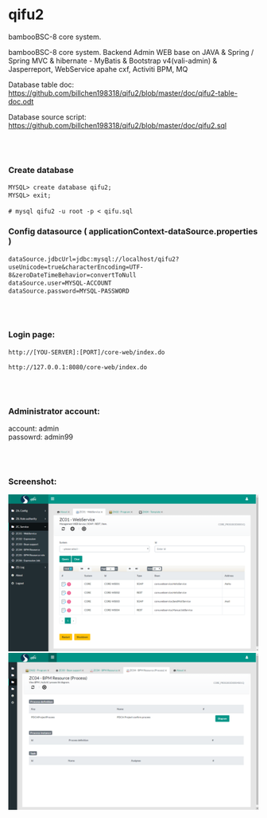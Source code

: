 # qifu2
bambooBSC-8 core system.

bambooBSC-8 core system. Backend Admin WEB base on JAVA & Spring / Spring MVC & hibernate - MyBatis & Bootstrap v4(vali-admin) & Jasperreport, WebService apahe cxf, Activiti BPM, MQ 

Database table doc:
https://github.com/billchen198318/qifu2/blob/master/doc/qifu2-table-doc.odt

Database source script:
https://github.com/billchen198318/qifu2/blob/master/doc/qifu2.sql


<br>
<br>

### Create database

```
MYSQL> create database qifu2;
MYSQL> exit;

# mysql qifu2 -u root -p < qifu.sql

```

### Config datasource ( applicationContext-dataSource.properties )

```
dataSource.jdbcUrl=jdbc:mysql://localhost/qifu2?useUnicode=true&characterEncoding=UTF-8&zeroDateTimeBehavior=convertToNull
dataSource.user=MYSQL-ACCOUNT
dataSource.password=MYSQL-PASSWORD
```

<br>
<br>

### Login page:
```
http://[YOU-SERVER]:[PORT]/core-web/index.do
```

```
http://127.0.0.1:8080/core-web/index.do
```

<br>
<br>

### Administrator account: 
account: admin <br>
passowrd: admin99 <br>


<br>
<br>

### Screenshot: 

<img alt="demo1" src="https://raw.githubusercontent.com/billchen198318/qifu2/master/doc/pic/qifu2-001.png">
<img alt="demo2" src="https://raw.githubusercontent.com/billchen198318/qifu2/master/doc/pic/qifu2-002.png">



